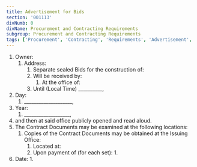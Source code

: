 ```yaml
---
title: Advertisement for Bids
section: '001113'
divNumb: 0
divName: Procurement and Contracting Requirements
subgroup: Procurement and Contracting Requirements
tags: ['Procurement', 'Contracting', 'Requirements', 'Advertisement', 'Bids']
---
```


1. Owner:
   1. Address:
         1. Separate sealed Bids for the construction of:
      1. Will be received by:
            1. At the office of:
      2. Until (Local Time) \_\_\_\_\_\_\_\_\_\_,
2. Day:
   1. \_\_\_\_\_\_\_\_\_\_\_\_\_\_\_\_\_\_\_\_,
3. Year:
   1. \_\_\_\_\_\_\_\_\_\_\_\_\_\_\_\_\_\_\_, 
4. and then at said office publicly opened and read aloud.
5. The Contract Documents may be examined at the following locations:
   1. Copies of the Contract Documents may be obtained at the Issuing Office:
         1. Located at:
      1. Upon payment of (for each set):
         1. 
6. Date:
   1. 